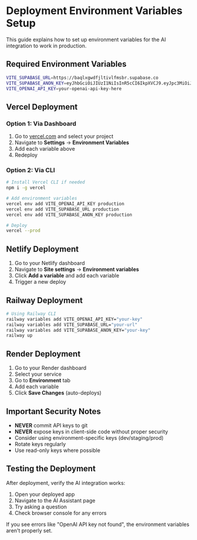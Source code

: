 # Deployment Environment Variables Setup

This guide explains how to set up environment variables for the AI integration to work in production.

## Required Environment Variables

```bash
VITE_SUPABASE_URL=https://baqlxgwdfjltivlfmsbr.supabase.co
VITE_SUPABASE_ANON_KEY=eyJhbGciOiJIUzI1NiIsInR5cCI6IkpXVCJ9.eyJpc3MiOiJzdXBhYmFzZSIsInJlZiI6ImJhcWx4Z3dkZmpsdGl2bGZtc2JyIiwicm9sZSI6ImFub24iLCJpYXQiOjE3NTExNTc5OTYsImV4cCI6MjA2NjczMzk5Nn0.lq1ZFea-FCiYnRGtwTgo-6e_TUQ2YYPeqJ3I9SVVkak
VITE_OPENAI_API_KEY=your-openai-api-key-here
```

## Vercel Deployment

### Option 1: Via Dashboard
1. Go to [vercel.com](https://vercel.com) and select your project
2. Navigate to **Settings** → **Environment Variables**
3. Add each variable above
4. Redeploy

### Option 2: Via CLI
```bash
# Install Vercel CLI if needed
npm i -g vercel

# Add environment variables
vercel env add VITE_OPENAI_API_KEY production
vercel env add VITE_SUPABASE_URL production
vercel env add VITE_SUPABASE_ANON_KEY production

# Deploy
vercel --prod
```

## Netlify Deployment

1. Go to your Netlify dashboard
2. Navigate to **Site settings** → **Environment variables**
3. Click **Add a variable** and add each variable
4. Trigger a new deploy

## Railway Deployment

```bash
# Using Railway CLI
railway variables add VITE_OPENAI_API_KEY="your-key"
railway variables add VITE_SUPABASE_URL="your-url"
railway variables add VITE_SUPABASE_ANON_KEY="your-key"
railway up
```

## Render Deployment

1. Go to your Render dashboard
2. Select your service
3. Go to **Environment** tab
4. Add each variable
5. Click **Save Changes** (auto-deploys)

## Important Security Notes

- **NEVER** commit API keys to git
- **NEVER** expose keys in client-side code without proper security
- Consider using environment-specific keys (dev/staging/prod)
- Rotate keys regularly
- Use read-only keys where possible

## Testing the Deployment

After deployment, verify the AI integration works:

1. Open your deployed app
2. Navigate to the AI Assistant page
3. Try asking a question
4. Check browser console for any errors

If you see errors like "OpenAI API key not found", the environment variables aren't properly set.